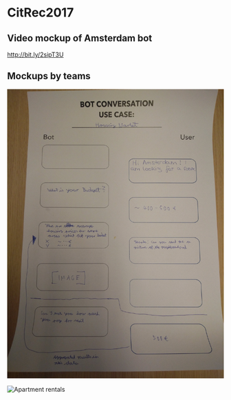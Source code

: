 # CitRec2017

## Video mockup of Amsterdam bot
http://bit.ly/2sipT3U

## Mockups by teams

![Apartment rentals](https://raw.githubusercontent.com/pavelk2/CitRec2017/master/UC_Apartment%20Rentals.jpg)

![Apartment rentals](https://raw.githubusercontent.com/pavelk2/CitRec2017/master/UC_Construction_1.jpg.jpg)


